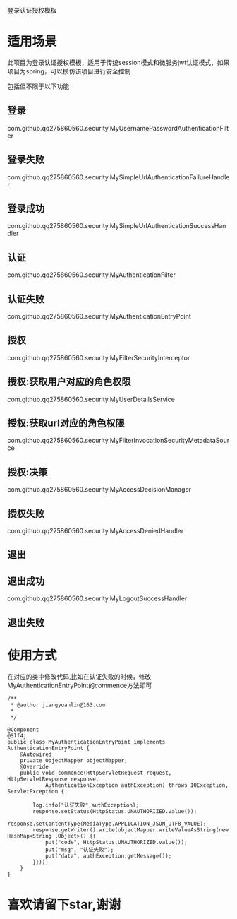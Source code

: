登录认证授权模板

# 适用场景
此项目为登录认证授权模板，适用于传统session模式和微服务jwt认证模式，如果项目为spring，可以模仿该项目进行安全控制

包括但不限于以下功能

## 登录
com.github.qq275860560.security.MyUsernamePasswordAuthenticationFilter
## 登录失败
com.github.qq275860560.security.MySimpleUrlAuthenticationFailureHandler
## 登录成功
com.github.qq275860560.security.MySimpleUrlAuthenticationSuccessHandler

## 认证
com.github.qq275860560.security.MyAuthenticationFilter
## 认证失败
com.github.qq275860560.security.MyAuthenticationEntryPoint
## 授权
com.github.qq275860560.security.MyFilterSecurityInterceptor
## 授权:获取用户对应的角色权限
com.github.qq275860560.security.MyUserDetailsService
## 授权:获取url对应的角色权限
com.github.qq275860560.security.MyFilterInvocationSecurityMetadataSource
## 授权:决策
com.github.qq275860560.security.MyAccessDecisionManager
## 授权失败
com.github.qq275860560.security.MyAccessDeniedHandler

## 退出
## 退出成功
com.github.qq275860560.security.MyLogoutSuccessHandler
## 退出失败

# 使用方式
在对应的类中修改代码,比如在认证失败的时候，修改MyAuthenticationEntryPoint的commence方法即可
```
/**
 * @author jiangyuanlin@163.com
 *  
 */
 
@Component
@Slf4j         
public class MyAuthenticationEntryPoint implements AuthenticationEntryPoint {
    @Autowired
    private ObjectMapper objectMapper;
    @Override
    public void commence(HttpServletRequest request, HttpServletResponse response,
			AuthenticationException authException) throws IOException, ServletException {

        log.info("认证失败",authException);
        response.setStatus(HttpStatus.UNAUTHORIZED.value());
        response.setContentType(MediaType.APPLICATION_JSON_UTF8_VALUE);
        response.getWriter().write(objectMapper.writeValueAsString(new HashMap<String ,Object>() {{
        	put("code", HttpStatus.UNAUTHORIZED.value());
        	put("msg", "认证失败");
        	put("data", authException.getMessage());
        }}));
    }
}
```

# 喜欢请留下star,谢谢